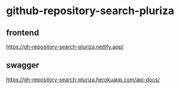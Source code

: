 # github-repository-search-pluriza

## frontend

<https://gh-repository-search-pluriza.netlify.app/>

## swagger

<https://gh-repository-search-pluriza.herokuapp.com/api-docs/>
